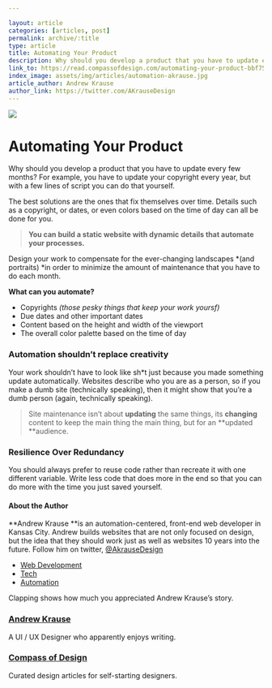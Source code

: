 ```yaml
---

layout: article 
categories: [articles, post]
permalink: archive/:title
type: article
title: Automating Your Product
description: Why should you develop a product that you have to update every few months? For example, you have to update your copyright every year, but with a few lines of script you can do that yourself.
link_to: https://read.compassofdesign.com/automating-your-product-bbf75663a3bc
index_image: assets/img/articles/automation-akrause.jpg
article_author: Andrew Krause
author_link: https://twitter.com/AKrauseDesign
---
```

![](https://cdn-images-1.medium.com/max/800/1*SFLtEBBlj0JLHlY_O-HLGw.jpeg)

# Automating Your Product

Why should you develop a product that you have to update every few months? For
example, you have to update your copyright every year, but with a few lines of
script you can do that yourself.

The best solutions are the ones that fix themselves over time. Details such as a
copyright, or dates, or even colors based on the time of day can all be done for
you.

> **You can build a static website with dynamic details that automate your
> processes.**

Design your work to compensate for the ever-changing landscapes *(and portraits)
*in order to minimize the amount of maintenance that you have to do each month.

**What can you automate?**

* Copyrights *(those pesky things that keep your work yoursf)*
* Due dates and other important dates
* Content based on the height and width of the viewport
* The overall color palette based on the time of day

### Automation shouldn’t replace creativity

Your work shouldn’t have to look like sh*t just because you made something
update automatically. Websites describe who you are as a person, so if you make
a dumb site (technically speaking), then it might show that you’re a dumb person
(again, technically speaking).

> Site maintenance isn’t about **updating** the same things, its **changing**
> content to keep the main thing the main thing, but for an **updated **audience.

### Resilience Over Redundancy

You should always prefer to reuse code rather than recreate it with one
different variable. Write less code that does more in the end so that you can do
more with the time you just saved yourself.

#### About the Author

**Andrew Krause **is an automation-centered, front-end web developer in Kansas
City. Andrew builds websites that are not only focused on design, but the idea
that they should work just as well as websites 10 years into the future. Follow
him on twitter, [@AkrauseDesign](https://www.twitter.com/akrausedesign)

* [Web
Development](https://read.compassofdesign.com/tagged/web-development?source=post)
* [Tech](https://read.compassofdesign.com/tagged/tech?source=post)
* [Automation](https://read.compassofdesign.com/tagged/automation?source=post)

Clapping shows how much you appreciated Andrew Krause’s story.

### [Andrew Krause](https://read.compassofdesign.com/@akrausedesign)

A UI / UX Designer who apparently enjoys writing.

### [Compass of Design](https://read.compassofdesign.com/?source=footer_card)

Curated design articles for self-starting designers.
